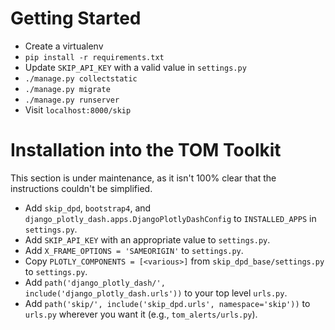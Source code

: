 # Getting Started

- Create a virtualenv
- `pip install -r requirements.txt`
- Update `SKIP_API_KEY` with a valid value in `settings.py`
- `./manage.py collectstatic`
- `./manage.py migrate`
- `./manage.py runserver`
- Visit `localhost:8000/skip`


# Installation into the TOM Toolkit

This section is under maintenance, as it isn't 100% clear that the instructions couldn't be simplified.

- Add `skip_dpd`, `bootstrap4`, and  `django_plotly_dash.apps.DjangoPlotlyDashConfig` to `INSTALLED_APPS` in `settings.py`.
- Add `SKIP_API_KEY` with an appropriate value to `settings.py`.
- Add `X_FRAME_OPTIONS = 'SAMEORIGIN'` to `settings.py`.
- Copy `PLOTLY_COMPONENTS = [<various>]` from `skip_dpd_base/settings.py` to `settings.py`.
- Add `path('django_plotly_dash/', include('django_plotly_dash.urls'))` to your top level `urls.py`.
- Add `path('skip/', include('skip_dpd.urls', namespace='skip'))` to `urls.py` wherever you want it (e.g., `tom_alerts/urls.py`).
